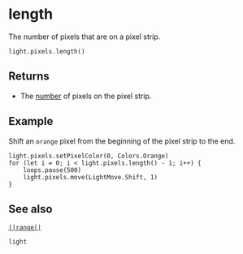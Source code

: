 # length

The number of pixels that are on a pixel strip.

```sig
light.pixels.length()
```

## Returns

* The [number](/types/number) of pixels on the pixel strip.

## Example

Shift an `orange` pixel from the beginning of the pixel strip to the end.

```blocks
light.pixels.setPixelColor(0, Colors.Orange)
for (let i = 0; i < light.pixels.length() - 1; i++) {
    loops.pause(500)
    light.pixels.move(LightMove.Shift, 1)
}
```
## See also

[``||range||``](/reference/light/range)

```package
light
```


